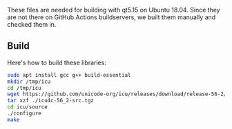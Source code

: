 These files are needed for building with qt5.15 on Ubuntu 18.04. Since they are not there on GitHub Actions buildservers, we built them manually and checked them in.

## Build
Here's how to build these libraries:
```bash
sudo apt install gcc g++ build-essential
mkdir /tmp/icu
cd /tmp/icu
wget https://github.com/unicode-org/icu/releases/download/release-56-2/icu4c-56_2-src.tgz
tar xzf ./icu4c-56_2-src.tgz
cd icu/source
./configure
make
```
